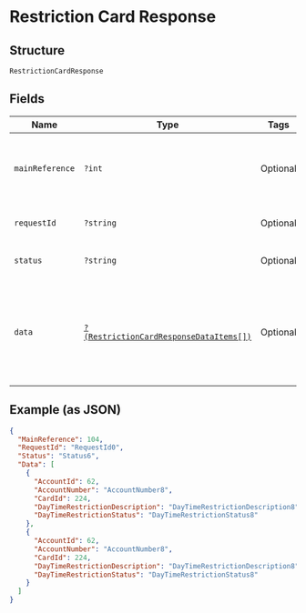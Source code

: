 
# Restriction Card Response

## Structure

`RestrictionCardResponse`

## Fields

| Name | Type | Tags | Description | Getter | Setter |
|  --- | --- | --- | --- | --- | --- |
| `mainReference` | `?int` | Optional | Main reference number for tracking.<br>Example: 123455 | getMainReference(): ?int | setMainReference(?int mainReference): void |
| `requestId` | `?string` | Optional | API Request Id | getRequestId(): ?string | setRequestId(?string requestId): void |
| `status` | `?string` | Optional | API Response Status | getStatus(): ?string | setStatus(?string status): void |
| `data` | [`?(RestrictionCardResponseDataItems[])`](../../doc/models/restriction-card-response-data-items.md) | Optional | List of card restriction requests validated and submitted successfully for processing. | getData(): ?array | setData(?array data): void |

## Example (as JSON)

```json
{
  "MainReference": 104,
  "RequestId": "RequestId0",
  "Status": "Status6",
  "Data": [
    {
      "AccountId": 62,
      "AccountNumber": "AccountNumber8",
      "CardId": 224,
      "DayTimeRestrictionDescription": "DayTimeRestrictionDescription8",
      "DayTimeRestrictionStatus": "DayTimeRestrictionStatus8"
    },
    {
      "AccountId": 62,
      "AccountNumber": "AccountNumber8",
      "CardId": 224,
      "DayTimeRestrictionDescription": "DayTimeRestrictionDescription8",
      "DayTimeRestrictionStatus": "DayTimeRestrictionStatus8"
    }
  ]
}
```

